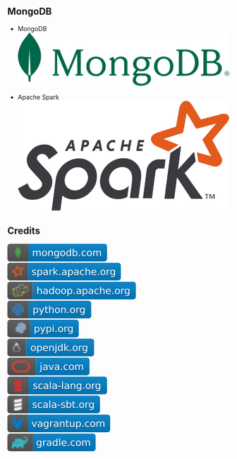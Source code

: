 MongoDB 
-------
- MongoDB
![image](https://github.com/RajaniCode/S/blob/main/Reference/Logos/MongoDB.svg?raw=true)

- Apache Spark
![image](https://github.com/RajaniCode/S/blob/main/Reference/Logos/Spark.svg?raw=true)

Credits
-------
[![image](
https://github.com/RajaniCode/S/blob/main/Reference/Badges/MongoDB/mongodb.com.svg?raw=true)](https://mongodb.com)  
[![image](
https://github.com/RajaniCode/S/blob/main/Reference/Badges/MongoDB/spark.apache.org.svg?raw=true)](https://spark.apache.org)  
[![image](
https://github.com/RajaniCode/S/blob/main/Reference/Badges/MongoDB/hadoop.apache.org.svg?raw=true)](https://hadoop.apache.org)  
[![image](
https://github.com/RajaniCode/S/blob/main/Reference/Badges/MongoDB/python.org.svg?raw=true)](https://python.org)  
[![image](
https://github.com/RajaniCode/S/blob/main/Reference/Badges/MongoDB/pypi.org.svg?raw=true)](https://pypi.org)  
[![image](
https://github.com/RajaniCode/S/blob/main/Reference/Badges/MongoDB/openjdk.org.svg?raw=true)](https://openjdk.org)  
[![image](
https://github.com/RajaniCode/S/blob/main/Reference/Badges/MongoDB/java.com.svg?raw=true)](https://java.com)  
[![image](
https://github.com/RajaniCode/S/blob/main/Reference/Badges/MongoDB/scala-lang.org.svg?raw=true)](https://scala-lang.org)  
[![image](
https://github.com/RajaniCode/S/blob/main/Reference/Badges/MongoDB/scala-sbt.org.svg?raw=true)](https://scala-sbt.org)  
[![image](
https://github.com/RajaniCode/S/blob/main/Reference/Badges/MongoDB/vagrantup.com.svg?raw=true)](https://vagrantup.com)  
[![image](
https://github.com/RajaniCode/S/blob/main/Reference/Badges/MongoDB/gradle.com.svg?raw=true)](https://gradle.com)
